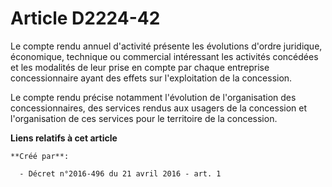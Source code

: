 # Article D2224-42

Le compte rendu annuel d'activité présente les évolutions d'ordre juridique, économique, technique ou commercial intéressant
les activités concédées et les modalités de leur prise en compte par chaque entreprise concessionnaire ayant des effets sur
l'exploitation de la concession. 

Le compte rendu précise notamment l'évolution de l'organisation des concessionnaires, des services rendus aux usagers de la
concession et l'organisation de ces services pour le territoire de la concession.

**Liens relatifs à cet article**

	**Créé par**:

	  - Décret n°2016-496 du 21 avril 2016 - art. 1
